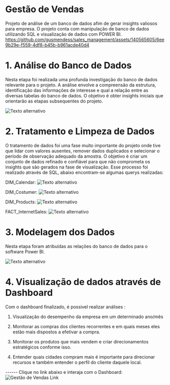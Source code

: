 # Gestão de Vendas
Projeto de análise de um banco de dados afim de gerar insights valiosos para empresa. O projeto conta com manipulação de banco de dados utilizando SQL e visualização de dados com POWER BI.
https://github.com/gusmendess/sales_management/assets/140565605/6ee9b29e-f559-4df8-b45b-b961acde40d4

# 1. Análise do Banco de Dados

Nesta etapa foi realizada uma profunda investigação do banco de dados relevante para o projeto. A análise envolve a compreensão da estrutura, identificação das informações de interesse e qual a relação entre as diversas tabelas do banco de dados. O objetivo é obter insights iniciais que orientarão as etapas subsequentes do projeto.

![Texto alternativo](https://static.wixstatic.com/media/bf35e2_b06f5949c6454608a73344ae524178f9~mv2.png/v1/fill/w_682,h_415,al_c,lg_1,q_85,enc_auto/bf35e2_b06f5949c6454608a73344ae524178f9~mv2.png)

# 2. Tratamento e Limpeza de Dados

O tratamento de dados foi uma fase muito importante do projeto onde tive que lidar com valores ausentes, remover dados duplicados e selecionar o período de observação adequado da amostra. O objetivo é criar um conjunto de dados refinado e confiável para que não comprometa os insights que são gerados na fase de visualização. Esse processo foi realizado através de SQL, abaixo encontram-se algumas querys realizadas:

DIM_Calendar: 
![Texto alternativo](https://static.wixstatic.com/media/bf35e2_940dccf0d3da44c9ad324656296cc1bb~mv2.png/v1/fill/w_600,h_570,al_c,q_85,enc_auto/bf35e2_940dccf0d3da44c9ad324656296cc1bb~mv2.png)

DIM_Costumer: 
![Texto alternativo](https://static.wixstatic.com/media/bf35e2_bb4b62137fd641fd812fffff368bcffe~mv2.png/v1/fill/w_600,h_567,al_c,q_85,enc_auto/bf35e2_bb4b62137fd641fd812fffff368bcffe~mv2.png)

DIM_Products: 
![Texto alternativo](https://static.wixstatic.com/media/bf35e2_6040bb14077b447885147aac5f7f895e~mv2.png/v1/fill/w_600,h_569,al_c,q_85,enc_auto/bf35e2_6040bb14077b447885147aac5f7f895e~mv2.png)

FACT_InternetSales: 
![Texto alternativo](https://static.wixstatic.com/media/bf35e2_89522aecb05543c79b279f9d4ec33228~mv2.png/v1/fill/w_600,h_568,al_c,lg_1,q_85,enc_auto/bf35e2_89522aecb05543c79b279f9d4ec33228~mv2.png)

# 3. Modelagem dos Dados

Nesta etapa foram atribuídas as relações do banco de dados para o software Power BI.

![Texto alternativo](https://static.wixstatic.com/media/bf35e2_06bd32a01aa34b74bc43a15e84b98a07~mv2.png/v1/fill/w_682,h_425,al_c,lg_1,q_85,enc_auto/bf35e2_06bd32a01aa34b74bc43a15e84b98a07~mv2.png)

# 4. Visualização de dados através de Dashboard

Com o dashboard finalizado, é possivel realizar análises :
 
1. Visualização do desempenho da empresa em um determinado ano/mês

2. Monitorar as compras dos clientes recorrentes e em quais meses eles estão mais dispostos a efetivar a compra.

3. Monitorar os produtos que mais vendem e criar direcionamentos estratégicos conforme isso.

4. Entender quais cidades compram mais é importante para direcionar recursos e também entender o perfil do cliente daquele local.

------ Clique no link abaixo e interaja com o Dashboard:
![Gestão de Vendas Link](https://app.powerbi.com/view?r=eyJrIjoiZjBjMWQ1MWMtNzNiOS00NGUxLWI0MzItM2I3NjViMGY4YzFhIiwidCI6IjBkYjJjYTZkLWQwMDItNGI1YS1hOGY4LWVlNDM4MWYwNjNlZCJ9)
